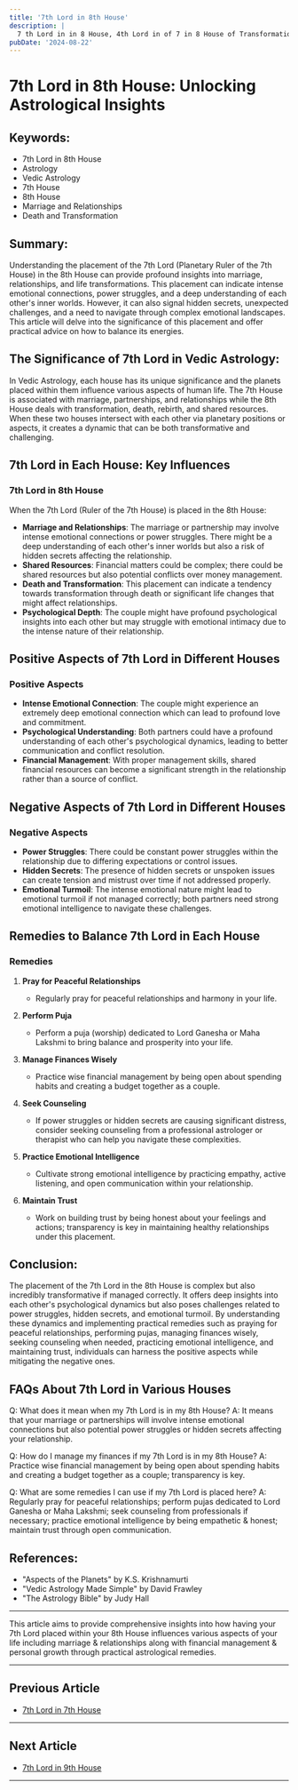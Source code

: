 ```yaml
---
title: '7th Lord in 8th House'
description: |
  7 th Lord in in 8 House, 4th Lord in of 7 in 8 House of Transformation in Vedic astrology
pubDate: '2024-08-22'
---
```


# 7th Lord in 8th House: Unlocking Astrological Insights

## Keywords:
- 7th Lord in 8th House
- Astrology
- Vedic Astrology
- 7th House
- 8th House
- Marriage and Relationships
- Death and Transformation

## Summary:
Understanding the placement of the 7th Lord (Planetary Ruler of the 7th House) in the 8th House can provide profound insights into marriage, relationships, and life transformations. This placement can indicate intense emotional connections, power struggles, and a deep understanding of each other's inner worlds. However, it can also signal hidden secrets, unexpected challenges, and a need to navigate through complex emotional landscapes. This article will delve into the significance of this placement and offer practical advice on how to balance its energies.

## The Significance of 7th Lord in Vedic Astrology:
In Vedic Astrology, each house has its unique significance and the planets placed within them influence various aspects of human life. The 7th House is associated with marriage, partnerships, and relationships while the 8th House deals with transformation, death, rebirth, and shared resources. When these two houses intersect with each other via planetary positions or aspects, it creates a dynamic that can be both transformative and challenging.

## 7th Lord in Each House: Key Influences

### **7th Lord in 8th House**

When the 7th Lord (Ruler of the 7th House) is placed in the 8th House:
- **Marriage and Relationships**: The marriage or partnership may involve intense emotional connections or power struggles. There might be a deep understanding of each other's inner worlds but also a risk of hidden secrets affecting the relationship.
- **Shared Resources**: Financial matters could be complex; there could be shared resources but also potential conflicts over money management.
- **Death and Transformation**: This placement can indicate a tendency towards transformation through death or significant life changes that might affect relationships.
- **Psychological Depth**: The couple might have profound psychological insights into each other but may struggle with emotional intimacy due to the intense nature of their relationship.

## Positive Aspects of 7th Lord in Different Houses

### Positive Aspects

- **Intense Emotional Connection**: The couple might experience an extremely deep emotional connection which can lead to profound love and commitment.
- **Psychological Understanding**: Both partners could have a profound understanding of each other's psychological dynamics, leading to better communication and conflict resolution.
- **Financial Management**: With proper management skills, shared financial resources can become a significant strength in the relationship rather than a source of conflict.

## Negative Aspects of 7th Lord in Different Houses

### Negative Aspects

- **Power Struggles**: There could be constant power struggles within the relationship due to differing expectations or control issues.
- **Hidden Secrets**: The presence of hidden secrets or unspoken issues can create tension and mistrust over time if not addressed properly.
- **Emotional Turmoil**: The intense emotional nature might lead to emotional turmoil if not managed correctly; both partners need strong emotional intelligence to navigate these challenges.

## Remedies to Balance 7th Lord in Each House

### Remedies

1. **Pray for Peaceful Relationships**
   - Regularly pray for peaceful relationships and harmony in your life.

2. **Perform Puja**
   - Perform a puja (worship) dedicated to Lord Ganesha or Maha Lakshmi to bring balance and prosperity into your life.

3. **Manage Finances Wisely**
   - Practice wise financial management by being open about spending habits and creating a budget together as a couple.

4. **Seek Counseling**
   - If power struggles or hidden secrets are causing significant distress, consider seeking counseling from a professional astrologer or therapist who can help you navigate these complexities.

5. **Practice Emotional Intelligence**
   - Cultivate strong emotional intelligence by practicing empathy, active listening, and open communication within your relationship.

6. **Maintain Trust**
   - Work on building trust by being honest about your feelings and actions; transparency is key in maintaining healthy relationships under this placement.

## Conclusion:
The placement of the 7th Lord in the 8th House is complex but also incredibly transformative if managed correctly. It offers deep insights into each other's psychological dynamics but also poses challenges related to power struggles, hidden secrets, and emotional turmoil. By understanding these dynamics and implementing practical remedies such as praying for peaceful relationships, performing pujas, managing finances wisely, seeking counseling when needed, practicing emotional intelligence, and maintaining trust, individuals can harness the positive aspects while mitigating the negative ones.

## FAQs About 7th Lord in Various Houses

Q: What does it mean when my 7th Lord is in my 8th House?
A: It means that your marriage or partnerships will involve intense emotional connections but also potential power struggles or hidden secrets affecting your relationship.

Q: How do I manage my finances if my 7th Lord is in my 8th House?
A: Practice wise financial management by being open about spending habits and creating a budget together as a couple; transparency is key.

Q: What are some remedies I can use if my 7th Lord is placed here?
A: Regularly pray for peaceful relationships; perform pujas dedicated to Lord Ganesha or Maha Lakshmi; seek counseling from professionals if necessary; practice emotional intelligence by being empathetic & honest; maintain trust through open communication.

## References:
- "Aspects of the Planets" by K.S. Krishnamurti
- "Vedic Astrology Made Simple" by David Frawley
- "The Astrology Bible" by Judy Hall

---

This article aims to provide comprehensive insights into how having your 7th Lord placed within your 8th House influences various aspects of your life including marriage & relationships along with financial management & personal growth through practical astrological remedies.

---

## Previous Article
- [7th Lord in 7th House](/blogs-md/1007_7th_Lord_in_all_Houses/100707_7th_Lord_in_7th_House.md)

---

## Next Article
- [7th Lord in 9th House](/blogs-md/1007_7th_Lord_in_all_Houses/100709_7th_Lord_in_9th_House.md)

---
